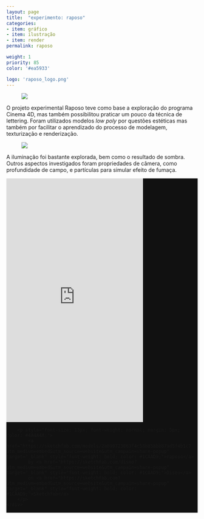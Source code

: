 ```yaml
---
layout: page
title:  "experimento: raposo"
categories:
- item: gráfico
- item: ilustração
- item: render
permalink: raposo

weight: 1
priority: 85
color: '#ea5933'

logo: 'raposo_logo.png'
---
```


<figure><img src="{{ site.baseurl }}/assets/raposo/raposo01.jpg"/></figure>

O projeto experimental Raposo teve como base a exploração do programa Cinema 4D, mas também possibilitou praticar um pouco da técnica de lettering. Foram utilizados modelos <i>low poly</i> por questões estéticas mas também por facilitar o aprendizado do processo de modelagem, texturização e renderização.

<figure><img src="{{ site.baseurl }}/assets/raposo/raposo02.jpg"/></figure>

A iluminação foi bastante explorada, bem como o resultado de sombra. Outros aspectos investigados foram propriedades de câmera, como profundidade de campo, e partículas para simular efeito de fumaça.

<div class="left-align" style="background-color:#111; display:flex; justify-content:center">
	<div class="sketchfab-embed-wrapper"><iframe width="360" height="640" src="https://sketchfab.com/models/2a698723863f4c58b858bb87ad5f4b1c/embed" frameborder="0" allowfullscreen mozallowfullscreen="true" webkitallowfullscreen="true" onmousewheel=""></iframe>

		<p style="font-size: 13px; font-weight: normal; margin: 5px; color: #4A4A4A;">
			<a href="https://sketchfab.com/models/2a698723863f4c58b858bb87ad5f4b1c?utm_medium=embed&utm_source=website&utm_campain=share-popup" target="_blank" style="font-weight: bold; color: #1CAAD9;">raposo</a>
			by <a href="https://sketchfab.com/diseo?utm_medium=embed&utm_source=website&utm_campain=share-popup" target="_blank" style="font-weight: bold; color: #1CAAD9;">Diseo</a>
			on <a href="https://sketchfab.com?utm_medium=embed&utm_source=website&utm_campain=share-popup" target="_blank" style="font-weight: bold; color: #1CAAD9;">Sketchfab</a>
		</p>
	</div>
</div>
